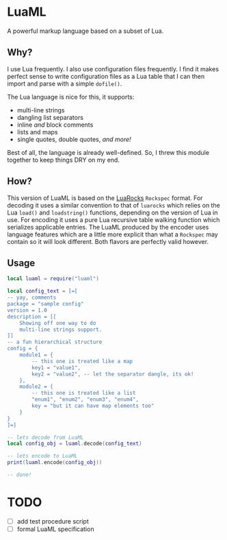 # LuaML

A powerful markup language based on a subset of Lua.

## Why?

I use Lua frequently. I also use configuration files frequently. I find it makes perfect sense to write configuration files as a Lua table that I can then import and parse with a simple `dofile()`.

The Lua language is nice for this, it supports:
* multi-line strings
* dangling list separators
* inline *and* block comments
* lists and maps
* single quotes, double quotes, *and more!*

Best of all, the language is already well-defined. So, I threw this module together to keep things DRY on my end.

## How?

This version of LuaML is based on the [LuaRocks](https://github.com/keplerproject/luarocks) `Rockspec` format. For decoding it uses a similar convention to that of `luarocks` which relies on the Lua `load()` and `loadstring()` functions, depending on the version of Lua in use. For encoding it uses a pure Lua recursive table walking function which serializes applicable entries. The LuaML produced by the encoder uses language features which are a little more explicit than what a `Rockspec` may contain so it will look different. Both flavors are perfectly valid however.

## Usage

``` lua
local luaml = require("luaml")

local config_text = [=[
-- yay, comments
package = "sample config"
version = 1.0
description = [[
	Showing off one way to do 
	multi-line strings support.
]]
-- a fun hierarchical structure
config = {
	module1 = {
		-- this one is treated like a map
		key1 = "value1",
		key2 = "value2", -- let the separator dangle, its ok!
	},
	module2 = {
		-- this one is treated like a list
		"enum1", "enum2", "enum3", "enum4",
		key = "but it can have map elements too"
	}
}
]=]

-- lets decode from LuaML
local config_obj = luaml.decode(config_text)

-- lets encode to LuaML
print(luaml.encode(config_obj))

-- done!
```

# TODO

- [ ] add test procedure script
- [ ] formal LuaML specification
